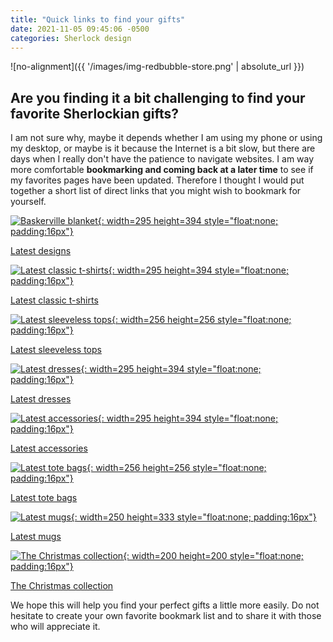 ```yaml
---
title: "Quick links to find your gifts"
date: 2021-11-05 09:45:06 -0500
categories: Sherlock design
---
```


![no-alignment]({{ '/images/img-redbubble-store.png' | absolute_url }})


## Are you finding it a bit challenging to find your favorite Sherlockian gifts? 

I am not sure why, maybe it depends whether I am using my phone or using my desktop, or maybe is it because the Internet is a bit slow, but there are days when I really don't have the patience to navigate websites. I am way more comfortable **bookmarking and coming back at a later time** to see if my favorites pages have been updated. Therefore I thought I would put together a short list of direct links that you might wish to bookmark for yourself.


[![Baskerville blanket](/images/img-latest-designs-bed.jpg){: width=295 height=394 style="float:none; padding:16px"}](https://www.redbubble.com/people/violetandoberon/shop?artistUserName=violetandoberon&iaCode=all-departments&sortOrder=recent)

[Latest designs](https://www.redbubble.com/people/violetandoberon/shop?artistUserName=violetandoberon&iaCode=all-departments&sortOrder=recent)


[![Latest classic t-shirts](/images/img-latest-classic-t.jpg){: width=295 height=394 style="float:none; padding:16px"}](https://www.redbubble.com/people/violetandoberon/shop?artistUserName=violetandoberon&iaCode=u-tees&sortOrder=recent&style=u-tee-regular-crew
)

[Latest classic t-shirts](https://www.redbubble.com/people/violetandoberon/shop?artistUserName=violetandoberon&iaCode=u-tees&sortOrder=recent&style=u-tee-regular-crew
)


[![Latest sleeveless tops](/images/img-latest-sleeveless-top.jpg){: width=256 height=256 style="float:none; padding:16px"}](https://www.redbubble.com/people/violetandoberon/shop?artistUserName=violetandoberon&iaCode=u-tees&sortOrder=recent&style=w-tank-panel-contrast)

[Latest sleeveless tops](https://www.redbubble.com/people/violetandoberon/shop?artistUserName=violetandoberon&iaCode=u-tees&sortOrder=recent&style=w-tank-panel-contrast)


[![Latest dresses](/images/img-latest-dresses.jpg){: width=295 height=394 style="float:none; padding:16px"}](https://www.redbubble.com/people/violetandoberon/shop?artistUserName=violetandoberon&iaCode=w-dresses)

[Latest dresses](https://www.redbubble.com/people/violetandoberon/shop?artistUserName=violetandoberon&iaCode=w-dresses)


[![Latest accessories](/images/img-latest-accessories.jpg){: width=295 height=394 style="float:none; padding:16px"}](https://www.redbubble.com/people/violetandoberon/shop?artistUserName=violetandoberon&iaCode=w-dresses)

[Latest accessories](https://www.redbubble.com/people/violetandoberon/shop?artistUserName=violetandoberon&iaCode=u-accessories&sortOrder=recent)


[![Latest tote bags](/images/img-latest-tote.jpg){: width=256 height=256 style="float:none; padding:16px"}](https://www.redbubble.com/people/violetandoberon/shop?artistUserName=violetandoberon&iaCode=all-totes&sortOrder=recent)

[Latest tote bags](https://www.redbubble.com/people/violetandoberon/shop?artistUserName=violetandoberon&iaCode=all-totes&sortOrder=recent)


[![Latest mugs](/images/img-latest-mug.jpg){: width=250 height=333 style="float:none; padding:16px"}](https://www.redbubble.com/people/violetandoberon/shop?artistUserName=violetandoberon&iaCode=u-mugs&sortOrder=recent&style=u-mug-regular)

[Latest mugs](https://www.redbubble.com/people/violetandoberon/shop?artistUserName=violetandoberon&iaCode=u-mugs&sortOrder=recent&style=u-mug-regular)


[![The Christmas collection](/images/img-christmas-collection.jpg){: width=200 height=200 style="float:none; padding:16px"}](https://www.redbubble.com/people/violetandoberon/shop?artistUserName=violetandoberon&collections=2470387&iaCode=all-departments&sortOrder=trending)

[The Christmas collection](https://www.redbubble.com/people/violetandoberon/shop?artistUserName=violetandoberon&collections=2470387&iaCode=all-departments&sortOrder=trending)


We hope this will help you find your perfect gifts a little more easily. Do not hesitate to create your own favorite bookmark list and to share it with those who will appreciate it. 






